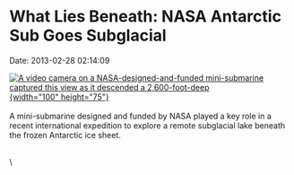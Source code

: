 What Lies Beneath: NASA Antarctic Sub Goes Subglacial
=====================================================

Date: 2013-02-28 02:14:09

[![A video camera on a NASA-designed-and-funded mini-submarine captured
this view as it descended a
2,600-foot-deep](http://www.jpl.nasa.gov/images/earth/antarctica/20130228/wissard20130228-th.jpg){width="100"
height="75"}](http://www.jpl.nasa.gov/news/news.cfm?release=2013-077&rn=news.xml&rst=3709)\
\
A mini-submarine designed and funded by NASA played a key role in a
recent international expedition to explore a remote subglacial lake
beneath the frozen Antarctic ice sheet.

\
\
